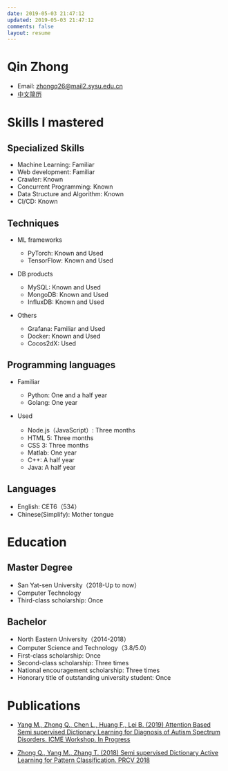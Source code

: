 ```yaml
---
date: 2019-05-03 21:47:12
updated: 2019-05-03 21:47:12
comments: false
layout: resume
---
```

# Qin Zhong
- Email: [zhongq26@mail2.sysu.edu.cn](mailto:zhongq26@mail2.sysu.edu.cn)
- [中文简历](https://cvblogs.cn/resume/resume.html)

# Skills I mastered
## Specialized Skills
- Machine Learning: Familiar
- Web development: Familiar
- Crawler: Known
- Concurrent Programming: Known
- Data Structure and Algorithm: Known
- CI/CD: Known

## Techniques
- ML frameworks
    - PyTorch: Known and Used
    - TensorFlow: Known and Used

- DB products
    - MySQL: Known and Used
    - MongoDB: Known and Used
    - InfluxDB: Known and Used

- Others
    - Grafana: Familiar and Used
    - Docker: Known and Used
    - Cocos2dX: Used

## Programming languages
- Familiar
    - Python: One and a half year
    - Golang: One year

- Used
    - Node.js（JavaScript）: Three months
    - HTML 5: Three months
    - CSS 3: Three months
    - Matlab: One year
    - C++: A half year
    - Java: A half year

## Languages
- English: CET6（534）
- Chinese(Simplify): Mother tongue

# Education
## Master Degree
- San Yat-sen University（2018-Up to now）
- Computer Technology
- Third-class scholarship: Once

## Bachelor
- North Eastern University（2014-2018）
- Computer Science and Technology（3.8/5.0）
- First-class scholarship: Once
- Second-class scholarship: Three times
- National encouragement scholarship: Three times
- Honorary title of outstanding university student: Once

# Publications

- [Yang M., Zhong Q., Chen L., Huang F., Lei B. (2019) Attention Based Semi supervised Dictionary Learning for Diagnosis of Autism Spectrum Disorders. ICME Workshop. In Progress]()

- [Zhong Q., Yang M., Zhang T. (2018) Semi supervised Dictionary Active Learning for Pattern Classification. PRCV 2018](https://link.springer.com/chapter/10.1007/978-3-030-03338-5_47)